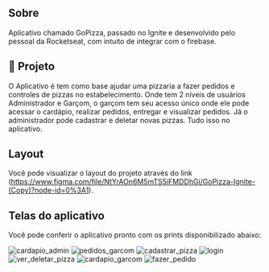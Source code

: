 ## Sobre

Aplicativo chamado GoPizza, passado no Ignite e desenvolvido pelo pessoal da Rocketseat, com intuito de integrar com o firebase.

## 🍕 Projeto

O Aplicativo é tem como base ajudar uma pizzaria a fazer pedidos e controles de pizzas no estabelecimento. Onde tem 2 níveis de usuários Administrador e Garçom, o garçom tem seu acesso único onde ele pode acessar o cardápio, realizar pedidos, entregar e visualizar pedidos. Já o administrador pode cadastrar e deletar novas pizzas. Tudo isso no aplicativo.

## Layout

Você pode visualizar o layout do projeto através do link (https://www.figma.com/file/NtYrAOn6M5mTS5iFMDDhGi/GoPizza-Ignite-(Copy)?node-id=0%3A1).

## Telas do aplicativo

Você pode conferir o aplicativo pronto com os prints disponibilizado abaixo:

<img alt="cardapio_admin" title="GoPizza" src="https://user-images.githubusercontent.com/58645846/150393799-b4debdaa-8779-4fd7-87c4-25613f763517.jpg" />

<img alt="pedidos_garcom" title="GoPizza" src="https://user-images.githubusercontent.com/58645846/150393810-1ef91675-2b9b-43dd-ab2f-819b4753de62.jpg" />

<img alt="cadastrar_pizza" title="GoPizza" src="https://user-images.githubusercontent.com/58645846/150393812-507ec33c-e636-4088-8ca1-b3622a508421.jpg" />

<img alt="login" title="GoPizza" src="https://user-images.githubusercontent.com/58645846/150393816-8d2a1a59-3cb1-4d97-ab1c-138635a2b46e.jpg" />

<img alt="ver_deletar_pizza" title="GoPizza" src="https://user-images.githubusercontent.com/58645846/150393823-a4065298-d788-440d-9bfa-527ec761defa.jpgg" />

<img alt="cardapio_garcom" title="GoPizza" src="https://user-images.githubusercontent.com/58645846/150393827-11b2a753-24b0-431c-880b-1c11b946140e.jpg" />

<img alt="fazer_pedido" title="GoPizza" src="https://user-images.githubusercontent.com/58645846/150393829-bb4296fa-e1b9-41a8-ae80-01ea168de21c.jpg" />

